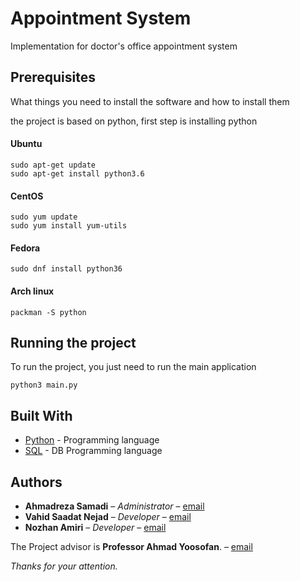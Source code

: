 
# Appointment System
Implementation for doctor's office appointment system


## Prerequisites

What things you need to install the software and how to install them

the project is based on python, first step is installing python

#### Ubuntu
```
sudo apt-get update
sudo apt-get install python3.6
```
#### CentOS
```
sudo yum update
sudo yum install yum-utils
```
#### Fedora
```
sudo dnf install python36
```
#### Arch linux
```
packman -S python
```

## Running the project
To run the project, you just need to run the main application
```
python3 main.py
```

## Built With

* [Python](https://www.python.org/) - Programming language
* [SQL](https://www.w3schools.com/sql/) - DB Programming language


## Authors

* **Ahmadreza Samadi** – *Administrator* – [email](mailto:ahmadreza.smdi@gmail.com)
* **Vahid Saadat Nejad** – *Developer* – [email](mailto:vahidsanejad@gmail.com)
* **Nozhan Amiri** – *Developer* – [email](mailto:nozhana@gmail.com)

The Project advisor is **Professor Ahmad Yoosofan**. – [email](yoosofan@kashanu.ac.ir)

*Thanks for your attention.*
